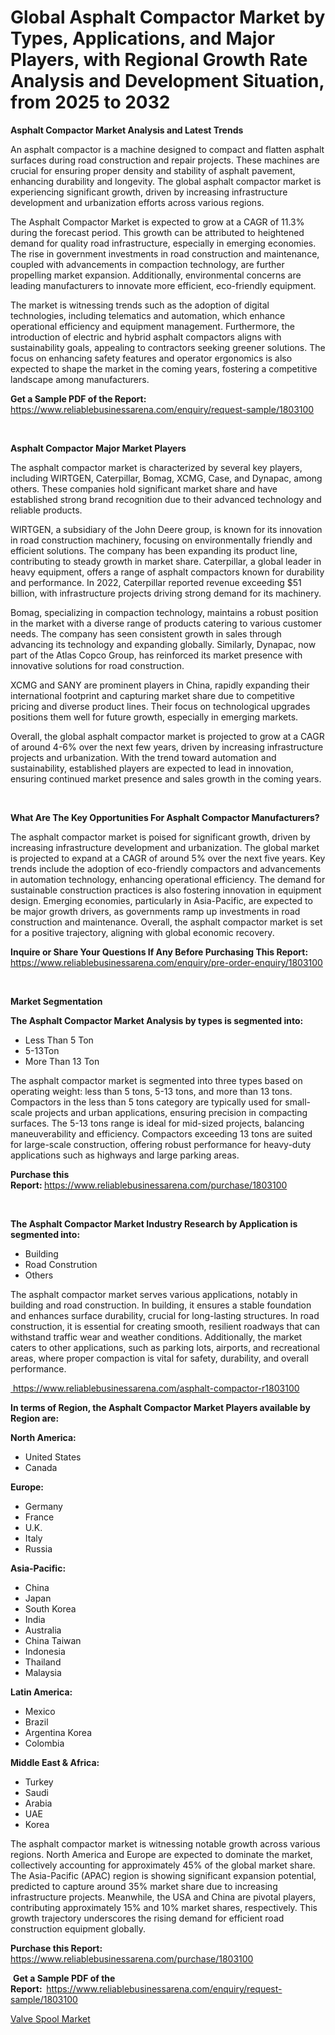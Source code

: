 <p><h1>Global Asphalt Compactor Market by Types, Applications, and Major Players, with Regional Growth Rate Analysis and Development Situation, from 2025 to 2032</h1></p><p><strong>Asphalt Compactor Market Analysis and Latest Trends</strong></p>
<p><p>An asphalt compactor is a machine designed to compact and flatten asphalt surfaces during road construction and repair projects. These machines are crucial for ensuring proper density and stability of asphalt pavement, enhancing durability and longevity. The global asphalt compactor market is experiencing significant growth, driven by increasing infrastructure development and urbanization efforts across various regions.</p><p>The Asphalt Compactor Market is expected to grow at a CAGR of 11.3% during the forecast period. This growth can be attributed to heightened demand for quality road infrastructure, especially in emerging economies. The rise in government investments in road construction and maintenance, coupled with advancements in compaction technology, are further propelling market expansion. Additionally, environmental concerns are leading manufacturers to innovate more efficient, eco-friendly equipment.</p><p>The market is witnessing trends such as the adoption of digital technologies, including telematics and automation, which enhance operational efficiency and equipment management. Furthermore, the introduction of electric and hybrid asphalt compactors aligns with sustainability goals, appealing to contractors seeking greener solutions. The focus on enhancing safety features and operator ergonomics is also expected to shape the market in the coming years, fostering a competitive landscape among manufacturers.</p></p>
<p><strong>Get a Sample PDF of the Report:&nbsp;</strong> <a href="https://www.reliablebusinessarena.com/enquiry/request-sample/1803100?utm_campaign=2469&utm_medium=2&utm_source=Github&utm_content=ia&utm_term=19022025&utm_id=asphalt-compactor">https://www.reliablebusinessarena.com/enquiry/request-sample/1803100</a></p>
<p>&nbsp;</p>
<p><strong>Asphalt Compactor Major Market Players</strong></p>
<p><p>The asphalt compactor market is characterized by several key players, including WIRTGEN, Caterpillar, Bomag, XCMG, Case, and Dynapac, among others. These companies hold significant market share and have established strong brand recognition due to their advanced technology and reliable products.</p><p>WIRTGEN, a subsidiary of the John Deere group, is known for its innovation in road construction machinery, focusing on environmentally friendly and efficient solutions. The company has been expanding its product line, contributing to steady growth in market share. Caterpillar, a global leader in heavy equipment, offers a range of asphalt compactors known for durability and performance. In 2022, Caterpillar reported revenue exceeding $51 billion, with infrastructure projects driving strong demand for its machinery.</p><p>Bomag, specializing in compaction technology, maintains a robust position in the market with a diverse range of products catering to various customer needs. The company has seen consistent growth in sales through advancing its technology and expanding globally. Similarly, Dynapac, now part of the Atlas Copco Group, has reinforced its market presence with innovative solutions for road construction.</p><p>XCMG and SANY are prominent players in China, rapidly expanding their international footprint and capturing market share due to competitive pricing and diverse product lines. Their focus on technological upgrades positions them well for future growth, especially in emerging markets.</p><p>Overall, the global asphalt compactor market is projected to grow at a CAGR of around 4-6% over the next few years, driven by increasing infrastructure projects and urbanization. With the trend toward automation and sustainability, established players are expected to lead in innovation, ensuring continued market presence and sales growth in the coming years.</p></p>
<p>&nbsp;</p>
<p><strong>What Are The Key Opportunities For Asphalt Compactor Manufacturers?</strong></p>
<p><p>The asphalt compactor market is poised for significant growth, driven by increasing infrastructure development and urbanization. The global market is projected to expand at a CAGR of around 5% over the next five years. Key trends include the adoption of eco-friendly compactors and advancements in automation technology, enhancing operational efficiency. The demand for sustainable construction practices is also fostering innovation in equipment design. Emerging economies, particularly in Asia-Pacific, are expected to be major growth drivers, as governments ramp up investments in road construction and maintenance. Overall, the asphalt compactor market is set for a positive trajectory, aligning with global economic recovery.</p></p>
<p><strong>Inquire or Share Your Questions If Any Before Purchasing This Report:</strong> <a href="https://www.reliablebusinessarena.com/enquiry/pre-order-enquiry/1803100?utm_campaign=2469&utm_medium=2&utm_source=Github&utm_content=ia&utm_term=19022025&utm_id=asphalt-compactor">https://www.reliablebusinessarena.com/enquiry/pre-order-enquiry/1803100</a></p>
<p>&nbsp;</p>
<p><strong>Market Segmentation</strong></p>
<p><strong>The Asphalt Compactor Market Analysis by types is segmented into:</strong></p>
<p><ul><li>Less Than 5 Ton</li><li>5-13Ton</li><li>More Than 13 Ton</li></ul></p>
<p><p>The asphalt compactor market is segmented into three types based on operating weight: less than 5 tons, 5-13 tons, and more than 13 tons. Compactors in the less than 5 tons category are typically used for small-scale projects and urban applications, ensuring precision in compacting surfaces. The 5-13 tons range is ideal for mid-sized projects, balancing maneuverability and efficiency. Compactors exceeding 13 tons are suited for large-scale construction, offering robust performance for heavy-duty applications such as highways and large parking areas.</p></p>
<p><strong>Purchase this Report:&nbsp;</strong><a href="https://www.reliablebusinessarena.com/purchase/1803100?utm_campaign=2469&utm_medium=2&utm_source=Github&utm_content=ia&utm_term=19022025&utm_id=asphalt-compactor">https://www.reliablebusinessarena.com/purchase/1803100</a></p>
<p>&nbsp;</p>
<p><strong>The Asphalt Compactor Market Industry Research by Application is segmented into:</strong></p>
<p><ul><li>Building</li><li>Road Constrution</li><li>Others</li></ul></p>
<p><p>The asphalt compactor market serves various applications, notably in building and road construction. In building, it ensures a stable foundation and enhances surface durability, crucial for long-lasting structures. In road construction, it is essential for creating smooth, resilient roadways that can withstand traffic wear and weather conditions. Additionally, the market caters to other applications, such as parking lots, airports, and recreational areas, where proper compaction is vital for safety, durability, and overall performance.</p></p>
<p><a href="https://www.reliablebusinessarena.com/asphalt-compactor-r1803100?utm_campaign=2469&utm_medium=2&utm_source=Github&utm_content=ia&utm_term=19022025&utm_id=asphalt-compactor">&nbsp;https://www.reliablebusinessarena.com/asphalt-compactor-r1803100</a></p>
<p><strong>In terms of Region, the Asphalt Compactor Market Players available by Region are:</strong></p>
<p>
    <p> <strong> North America: </strong>
        <ul>
            <li>United States</li>
            <li>Canada</li>
        </ul>
        </p> 
    <p> <strong> Europe: </strong>
        <ul>
            <li>Germany</li>
            <li>France</li>
            <li>U.K.</li>
            <li>Italy</li>
            <li>Russia</li>
        </ul>
        </p> 
    <p> <strong> Asia-Pacific: </strong>
        <ul>
            <li>China</li>
            <li>Japan</li>
            <li>South Korea</li>
            <li>India</li>
            <li>Australia</li>
            <li>China Taiwan</li>
            <li>Indonesia</li>
            <li>Thailand</li>
            <li>Malaysia</li>
        </ul>
        </p> 
    <p> <strong> Latin America: </strong>
        <ul>
            <li>Mexico</li>
            <li>Brazil</li>
            <li>Argentina Korea</li>
            <li>Colombia</li>
        </ul>
        </p> 
    <p> <strong> Middle East & Africa: </strong>
        <ul>
            <li>Turkey</li>
            <li>Saudi</li>
            <li>Arabia</li>
            <li>UAE</li>
            <li>Korea</li>
        </ul>
    </p>
    </p>
<p><p>The asphalt compactor market is witnessing notable growth across various regions. North America and Europe are expected to dominate the market, collectively accounting for approximately 45% of the global market share. The Asia-Pacific (APAC) region is showing significant expansion potential, predicted to capture around 35% market share due to increasing infrastructure projects. Meanwhile, the USA and China are pivotal players, contributing approximately 15% and 10% market shares, respectively. This growth trajectory underscores the rising demand for efficient road construction equipment globally.</p></p>
<p><strong>Purchase this Report: </strong><a href="https://www.reliablebusinessarena.com/purchase/1803100?utm_campaign=2469&utm_medium=2&utm_source=Github&utm_content=ia&utm_term=19022025&utm_id=asphalt-compactor">https://www.reliablebusinessarena.com/purchase/1803100</a></p>
<p>&nbsp;<strong>Get a Sample PDF of the Report:&nbsp;&nbsp;</strong><a href="https://www.reliablebusinessarena.com/enquiry/request-sample/1803100?utm_campaign=2469&utm_medium=2&utm_source=Github&utm_content=ia&utm_term=19022025&utm_id=asphalt-compactor">https://www.reliablebusinessarena.com/enquiry/request-sample/1803100</a></p>
<p><strong></strong></p>
<p><p><a href="https://github.com/rabiumofer/Market-Research-Report-List-1/blob/main/valve-spool-market.md?utm_campaign=2469&utm_medium=2&utm_source=Github&utm_content=ia&utm_term=19022025&utm_id=asphalt-compactor">Valve Spool Market</a></p></p>